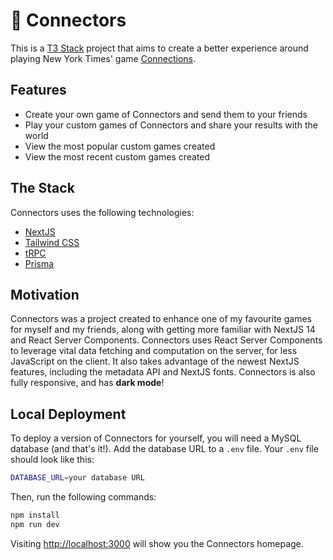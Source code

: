 # 🔗 Connectors

This is a [T3 Stack](https://create.t3.gg/) project that aims to create a better experience around playing New York Times' game [Connections](https://www.nytimes.com/games/connections).

## Features

- Create your own game of Connectors and send them to your friends
- Play your custom games of Connectors and share your results with the world
- View the most popular custom games created
- View the most recent custom games created

## The Stack

Connectors uses the following technologies:

- [NextJS](https://nextjs.org)
- [Tailwind CSS](https://tailwindcss.com)
- [tRPC](https://trpc.io)
- [Prisma](https://www.prisma.io/)

## Motivation

Connectors was a project created to enhance one of my favourite games for myself and my friends, along with getting more familiar with NextJS 14 and React Server Components. Connectors uses React Server Components to leverage vital data fetching and computation on the server, for less JavaScript on the client. It also takes advantage of the newest NextJS features, including the metadata API and NextJS fonts. Connectors is also fully responsive, and has __dark mode__!

## Local Deployment

To deploy a version of Connectors for yourself, you will need a MySQL database (and that's it!). Add the database URL to a `.env` file. Your `.env` file should look like this:

```bash
DATABASE_URL=your database URL
```

Then, run the following commands:

```bash
npm install
npm run dev
```

Visiting [http://localhost:3000](http://localhost:3000) will show you the Connectors homepage.
